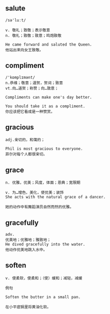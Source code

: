## salute
```
/sə'luːt/

v. 敬礼；致敬；表示敬意
n. 敬礼；致敬；致意；鸣炮致敬

He came forward and saluted the Queen.
他站出来向女王致敬。
```

## compliment
```
/'kɒmplɪmənt/
n.恭维；敬意；道贺，贺词；致意
vt.向…道贺；称赞；向…致意；

Compliments can make one's day better.

You should take it as a compliment.
你应该把它看成是一种赞赏。
```

## gracious
```
adj.亲切的，和蔼的；

Phil is most gracious to everyone.
菲尔对每个人都很亲切。
```

## grace
```
n. 优雅，优美；风度，体面；恩典；宽限期

v. 为…增色，美化，使优美；装饰
She acts with the natural grace of a dancer.

她的动作中有舞蹈演员自然而然的优雅。
```

## gracefully
```
adv.
优美地；优雅地；雅致地；
He dived gracefully into the water.
他动作优美地跳入水中。
```
## soften
```
v. 使柔软，使柔和；（使）缓和；减轻，减缓

例句

Soften the butter in a small pan.

在小平底锅里将黄油化软。
```